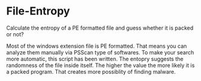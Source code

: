 # File-Entropy
Calculate the entropy of a PE formatted file and guess whether it is packed or not?

Most of the windows extension file is PE formatted. That means you can analyze them manually via PSScan type of softwares. To make your search more automatic, this script has been written. The entopry suggests the randomness of the file inside itself. The higher the value the more likely it is a packed program. That creates more possiblity of finding malware.
